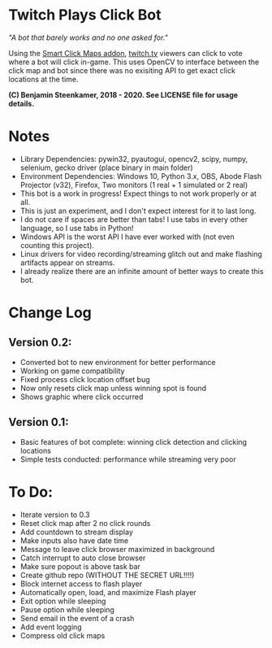 # Twitch Plays Click Bot
*"A bot that barely works and no one asked for."*

Using the [Smart Click Maps addon](https://twitch.exmachina.nl), [twitch.tv](https://twitch.tv) viewers can click to vote where a bot will click in-game. This uses OpenCV to interface between the click map and bot since there was no exisiting API to get exact click locations at the time.

**(C) Benjamin Steenkamer, 2018 - 2020. See LICENSE file for usage details.**

# Notes
+ Library Dependencies: pywin32, pyautogui, opencv2, scipy, numpy, selenium, gecko driver (place binary in main folder)
+ Environment Dependencies: Windows 10, Python 3.x, OBS, Abode Flash Projector (v32), Firefox, Two monitors (1 real + 1 simulated or 2 real)
+ This bot is a work in progress! Expect things to not work properly or at all.
+ This is just an experiment, and I don't expect interest for it to last long.
+ I do not care if spaces are better than tabs! I use tabs in every other language, so I use tabs in Python!
+ Windows API is the worst API I have ever worked with (not even counting this project).
+ Linux drivers for video recording/streaming glitch out and make flashing artifacts appear on streams.
+ I already realize there are an infinite amount of better ways to create this bot.

# Change Log
## Version 0.2:
+ Converted bot to new environment for better performance
+ Working on game compatibility
+ Fixed process click location offset bug
+ Now only resets click map unless winning spot is found
+ Shows graphic where click occurred
## Version 0.1:
+ Basic features of bot complete: winning click detection and clicking locations
+ Simple tests conducted: performance while streaming very poor

# To Do:
+ Iterate version to 0.3
+ Reset click map after 2 no click rounds
+ Add countdown to stream display
+ Make inputs also have date time
+ Message to leave click browser maximized in background
+ Catch interrupt to auto close browser
+ Make sure popout is above task bar
+ Create github repo (WITHOUT THE SECRET URL!!!!)
+ Block internet access to flash player
+ Automatically open, load, and maximize Flash player
+ Exit option while sleeping
+ Pause option while sleeping
+ Send email in the event of a crash
+ Add event logging
+ Compress old click maps
